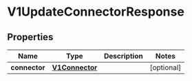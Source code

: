 
# V1UpdateConnectorResponse

## Properties
Name | Type | Description | Notes
------------ | ------------- | ------------- | -------------
**connector** | [**V1Connector**](V1Connector.md) |  |  [optional]



